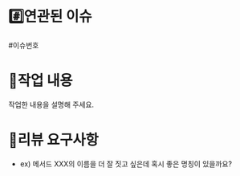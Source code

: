 # #️⃣연관된 이슈
#이슈번호

# 📄작업 내용
작업한 내용을 설명해 주세요.

# 💬리뷰 요구사항
- ex) 메서드 XXX의 이름을 더 잘 짓고 싶은데 혹시 좋은 명칭이 있을까요?
